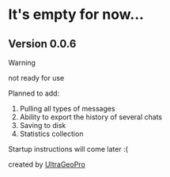 # It's empty for now...

## Version 0.0.6

> [!WARNING]
> not ready for use

Planned to add:
1. Pulling all types of messages
2. Ability to export the history of several chats
3. Saving to disk
4. Statistics collection

Startup instructions will come later :(

created by [UltraGeoPro](https://github.com/Ultrageopro1966)